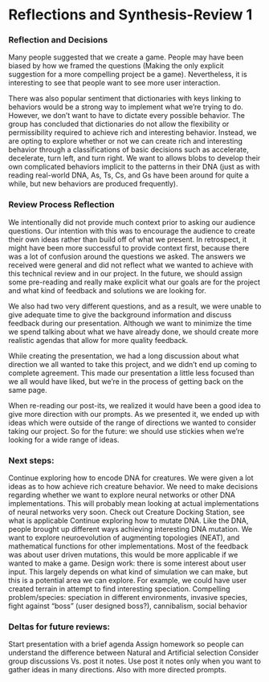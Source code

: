 # Reflections and Synthesis-Review 1

### Reflection and Decisions

Many people suggested that we create a game. People may have been biased by how we framed the questions (Making the only explicit suggestion for a more compelling project be a game). Nevertheless, it is interesting to see that people want to see more user interaction. 

There was also popular sentiment that dictionaries with keys linking to behaviors would be a strong way to implement what we’re trying to do. However, we don’t want to have to dictate every possible behavior. The group has concluded that dictionaries do not allow the flexibility or permissibility required to achieve rich and interesting behavior. Instead, we are opting to explore whether or not we can create rich and interesting behavior through a classifications of basic decisions such as accelerate, decelerate, turn left, and turn right. We want to allows blobs to develop their own complicated behaviors implicit to the patterns in their DNA (just as with reading real-world DNA, As, Ts, Cs, and Gs have been around for quite a while, but new behaviors are produced frequently).

### Review Process Reflection

We intentionally did not provide much context prior to asking our audience questions. Our intention with this was to encourage the audience to create their own ideas rather than build off of what we present. In retrospect, it might have been more successful to provide context first, because there was a lot of confusion around the questions we asked. The answers we received were general and did not reflect what we wanted to achieve with this technical review and in our project. In the future, we should assign some pre-reading and really make explicit what our goals are for the project and what kind of feedback and solutions we are looking for.

We also had two very different questions, and as a result, we were unable to give adequate time to give the background information and discuss feedback during our presentation. Although we want to minimize the time we spend talking about what we have already done, we should create more realistic agendas that allow for more quality feedback.

While creating the presentation, we had a long discussion about what direction we all wanted to take this project, and we didn’t end up coming to complete agreement. This made our presentation a little less focused than we all would have liked, but we’re in the process of getting back on the same page.

When re-reading our post-its, we realized it would have been a good idea to give more direction with our prompts. As we presented it, we ended up with ideas which were outside of the range of directions we wanted to consider taking our project. So for the future: we should use stickies when we’re looking for a wide range of ideas.

### Next steps:
Continue exploring how to encode DNA for creatures. We were given a lot ideas as to how achieve rich creature behavior.  We need to make decisions regarding whether we want to explore neural networks or other DNA implementations. This will probably mean looking at actual implementations of neural networks very soon.
Check out Creature Docking Station, see what is applicable
Continue exploring how to mutate DNA.  Like the DNA, people brought up different ways achieving interesting DNA mutation.  We want to explore neuroevolution of augmenting topologies (NEAT), and mathematical functions for other implementations.  Most of the feedback was about user driven mutations, this would be more applicable if we wanted to make a game.
Design work: there is some interest about user input.  This largely depends on what kind of simulation we can make, but this is a potential area we can explore.  For example, we could have user created terrain in attempt to find interesting speciation.
Compelling problem/species: speciation in different environments, invasive species, fight against “boss” (user designed boss?), cannibalism, social behavior


### Deltas for future reviews:
Start presentation with a brief agenda
Assign homework so people can understand the difference between Natural and Artificial selection
Consider group discussions Vs. post it notes. Use post it notes only when you want to gather ideas in many directions. Also with more directed prompts.
